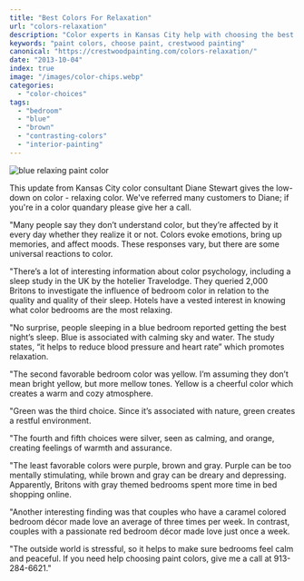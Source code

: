 ```yaml
---
title: "Best Colors For Relaxation"
url: "colors-relaxation"
description: "Color experts in Kansas City help with choosing the best paint colors - whether interior or exterior."
keywords: "paint colors, choose paint, crestwood painting"
canonical: "https://crestwoodpainting.com/colors-relaxation/"
date: "2013-10-04"
index: true
image: "/images/color-chips.webp"
categories:
  - "color-choices"
tags:
  - "bedroom"
  - "blue"
  - "brown"
  - "contrasting-colors"
  - "interior-painting"
---
```


![blue relaxing paint color](/images/relaxing-paint-colors.webp "Blue - Relaxing Paint Color")

This update from Kansas City color consultant Diane Stewart  gives the low-down on color - relaxing color. We've referred many customers to Diane; if you're in a color quandary please give her a call.

"Many people say they don’t understand color, but they’re affected by it every day whether they realize it or not. Colors evoke emotions, bring up memories, and affect moods. These responses vary, but there are some universal reactions to color.

"There’s a lot of interesting information about color psychology, including a sleep study in the UK by the hotelier Travelodge. They queried 2,000 Britons to investigate the influence of bedroom color in relation to the quality and quality of their sleep. Hotels have a vested interest in knowing what color bedrooms are the most relaxing.

"No surprise, people sleeping in a blue bedroom reported getting the best night’s sleep. Blue is associated with calming sky and water. The study states, “it helps to reduce blood pressure and heart rate” which promotes relaxation.

"The second favorable bedroom color was yellow. I’m assuming they don’t mean bright yellow, but more mellow tones. Yellow is a cheerful color which creates a warm and cozy atmosphere.

"Green was the third choice. Since it’s associated with nature, green creates a restful environment.

"The fourth and fifth choices were silver, seen as calming, and orange, creating feelings of warmth and assurance.

"The least favorable colors were purple, brown and gray. Purple can be too mentally stimulating, while brown and gray can be dreary and depressing. Apparently, Britons with gray themed bedrooms spent more time in bed shopping online.

"Another interesting finding was that couples who have a caramel colored bedroom décor made love an average of three times per week. In contrast, couples with a passionate red bedroom décor made love just once a week.

"The outside world is stressful, so it helps to make sure bedrooms feel calm and peaceful. If you need help choosing paint colors, give me a call at 913-284-6621."
